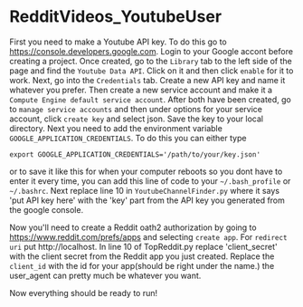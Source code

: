 # RedditVideos_YoutubeUser
First you need to make a Youtube API key. To do this go to https://console.developers.google.com. Login to your Google accont before creating a project.
Once created, go to the `Library` tab to the left side of the page and find the `Youtube Data API`. Click on it and then click `enable` for it to work.
Next, go into the `Credentials` tab. Create a new API key and name it whatever you prefer. Then create a new service account and make it a `Compute Engine default service account`.
After both have been created, go to `manage service accounts` and then under options for your service account, click `create key` and select json.
Save the key to your local directory. Next you need to add the environment variable `GOOGLE_APPLICATION_CREDENTIALS`. To do this you can either type 
```
export GOOGLE_APPLICATION_CREDENTIALS='/path/to/your/key.json'
```
or to save it like this for when your computer reboots so you dont have to enter it every time, you can add this line of code to your `~/.bash_profile` or `~/.bashrc`.
Next replace line 10 in `YoutubeChannelFinder.py` where it says 'put API key here' with the 'key' part from the API key you generated from the google console. 

Now you'll need to create a Reddit oath2 authorization by going to https://www.reddit.com/prefs/apps and selecting `create app`. For `redirect uri` put http://localhost.
In line 10 of TopReddit.py replace 'client_secret' with the client secret from the Reddit app you just created. Replace the `client_id` with the id for your app(should be right under the name.)
the user_agent can pretty much be whatever you want.

Now everything should be ready to run!
